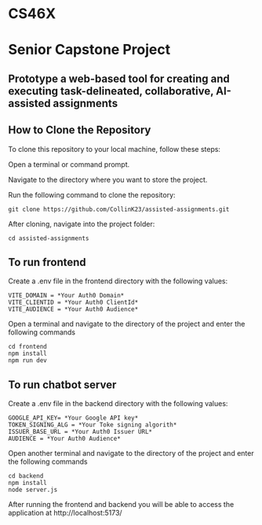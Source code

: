 # CS46X

# Senior Capstone Project

## Prototype a web-based tool for creating and executing task-delineated, collaborative, AI-assisted assignments

## How to Clone the Repository
To clone this repository to your local machine, follow these steps:

Open a terminal or command prompt.

Navigate to the directory where you want to store the project.

Run the following command to clone the repository:
```
git clone https://github.com/CollinK23/assisted-assignments.git
```
After cloning, navigate into the project folder:
```
cd assisted-assignments
```


## To run frontend
Create a .env file in the frontend directory with the following values:
```
VITE_DOMAIN = *Your Auth0 Domain*
VITE_CLIENTID = *Your Auth0 ClientId*
VITE_AUDIENCE = *Your Auth0 Audience*
```
Open a terminal and navigate to the directory of the project and enter the following commands
```
cd frontend
npm install
npm run dev
```

## To run chatbot server
Create a .env file in the backend directory with the following values:
```
GOOGLE_API_KEY= *Your Google API key*
TOKEN_SIGNING_ALG = *Your Toke signing algorith*
ISSUER_BASE_URL = *Your Auth0 Issuer URL*
AUDIENCE = *Your Auth0 Audience*
```
Open another terminal and navigate to the directory of the project and enter the following commands
```
cd backend
npm install
node server.js
```
After running the frontend and backend you will be able to access the application at http://localhost:5173/
